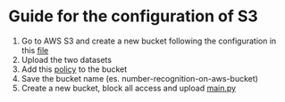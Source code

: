 # Guide for the configuration of S3

1. Go to AWS S3 and create a new bucket following the configuration in this [file](bucket_configuration.pdf)
2. Upload the two datasets
3. Add this [policy](policy.json) to the bucket
4. Save the bucket name (es. number-recognition-on-aws-bucket)
5. Create a new bucket, block all access and upload [main.py](../../../spark-job/main.py)